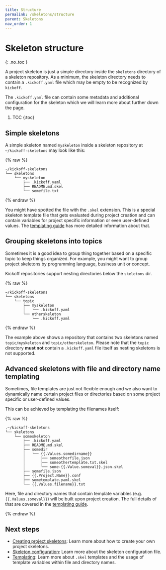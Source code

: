 ```yaml
---
title: Structure
permalink: /skeletons/structure
parent: Skeletons
nav_order: 1
---
```


# Skeleton structure
{: .no_toc }

A project skeleton is just a simple directory inside the `skeletons` directory
of a skeleton repository. As a minimum, the skeleton directory needs to contain
a `.kickoff.yaml` file which may be empty to be recognized by `kickoff`.

The `.kickoff.yaml` file can contain some metadata and additional configuration
for the skeleton which we will learn more about further down the page.


1. TOC
{:toc}

## Simple skeletons

A simple skeleton named `myskeleton` inside a skeleton repository at
`~/kickoff-skeletons` may look like this:

{% raw %}
```
~/kickoff-skeletons
└── skeletons
    └── myskeleton
        ├── .kickoff.yaml
        ├── README.md.skel
        └── somefile.txt
```
{% endraw %}

You might have spotted the file with the `.skel` extension. This is a special
skeleton template file that gets evaluated during project creation and can
contain variables for project specific information or even user-defined values.
The [templating guide](templating) has more detailed information
about that.

## Grouping skeletons into topics

Sometimes it is a good idea to group thing together based on a specific topic
to keep things organized. For example, you might want to group project
skeletons by programming language, business unit or concept.

Kickoff repositories support nesting directories below the `skeletons` dir.

{% raw %}
```
~/kickoff-skeletons
└── skeletons
    └── topic
        ├── myskeleton
        │   └── .kickoff.yaml
        └── otherskeleton
            └── .kickoff.yaml
```
{% endraw %}

The example above shows a repository that contains two skeletons named
`topic/myskeleton` and `topic/otherskeleton`. Please note that the `topic`
directory **must not** contain a `.kickoff.yaml` file itself as nesting
skeletons is not supported.

## Advanced skeletons with file and directory name templating

Sometimes, file templates are just not flexible enough and we also want to
dynamically name certain project files or directories based on some project
specific or user-defined values.

This can be achieved by templating the filenames itself:

{% raw %}
```
.~/kickoff-skeletons
└── skeletons
    └── someskeleton
        ├── .kickoff.yaml
        ├── README.md.skel
        ├── somedir
        │   └── {{.Values.somedirname}}
        │       ├── someotherfile.json
        │       ├── someothertemplate.txt.skel
        │       └── some-{{.Value.someval}}.json.skel
        ├── somefile.json
        ├── {{.Project.Name}}.conf
        ├── sometemplate.yaml.skel
        └── {{.Values.filename}}.txt
```

Here, file and directory names that contain template variables (e.g.
`{{.Values.someval}}`) will be built upon project creation. The full details of
that are covered in the [templating guide](templating).

{% endraw %}

## Next steps

* [Creating project skeletons](creating-skeletons): Learn more about
  how to create your own project skeletons.
* [Skeleton configuration](configuration): Learn more about
  the skeleton configuration file.
* [Templating](templating): Learn more about `.skel` templates and the usage of
  template variables within file and directory names.
